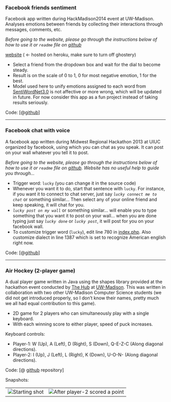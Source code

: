 ### Facebook friends sentiment

Facebook app written during HackMadison2014 event at UW-Madison. Analyses emotions between friends by collecting their interactions through messages, comments, etc.

*Before going to the website, please go through the instructions below of how to use it or `readme` file on [github](https://github.com/acrlakshman/facebook-sentiment-analysis)*

[website](https://friendsenti.herokuapp.com/) ( ← hosted on heroku, make sure to turn off ghostery)

* Select a friend from the dropdown box and wait for the dial to become steady.
* Result is on the scale of 0 to 1, 0 for most negative emotion, 1 for the best.
* Model used here to unify emotions assigned to each word from [SentiWordNet3.0](http://sentiwordnet.isti.cnr.it/) is not affective or more wrong, which will be updated in future. For now consider this app as a fun project instead of taking results seriously.

Code: [@[github](https://github.com/acrlakshman/facebook-sentiment-analysis)]

-------------------------------

### Facebook chat with voice

A facebook app written during Midwest Regional Hackathon 2013 at UIUC organized by facebook, using which you can chat as you speak. It can post on your wall whatever you tell it to post.

*Before going to the website, please go through the instructions below of how to use it or `readme` file on [github](https://github.com/acrlakshman/facebook-speech2text-chat). Website has no useful help to guide you through…*

* Trigger word: `lucky` (you can change it in the source code)
* Whenever you want it to do, start that sentence with `lucky`. For instance, if you want it to connect to chat server, just say *`lucky connect me to chat`* or something similar… Then select any of your online friend and keep speaking, it will chat for you.
* *`lucky post on my wall`* or something similar… will enable you to type something that you want it to post on your wall… when you are done typing just say *`lucky done`* or *`lucky post`*, it will post for you on your facebook wall.
* To customize trigger word (`lucky`), edit line 780 in [index.php](https://github.com/acrlakshman/facebook-speech2text-chat/blob/master/index.php#L780). Also customize dialect in line 1387 which is set to recognize American english right now.

Code: [@[github](https://github.com/acrlakshman/facebook-speech2text-chat)]

-------------------------------

### Air Hockey (2-player game)

A dual player game written in Java using the shapes library provided at the hackathon event conducted by [The Hub](https://thehubclub.wordpress.com/) at [UW-Madison](https://wisc.edu). This was written in collaboration with two other UW-Madison Computer Science students (we did not get introduced properly, so I don’t know their names, pretty much we all had equal contribution to this game).

* 2D game for 2 players who can simultaneously play with a single keyboard.
* With each winning score to either player, speed of puck increases.

Keyboard controls:

* Player-1: W (Up), A (Left), D (Right), S (Down), Q-E-Z-C (Along diagonal directions).
* Player-2: I (Up), J (Left), L (Right), K (Down), U-O-N-<dot> (Along diagonal directions).

Code: [@ [github](https://github.com/acrlakshman/Air-Hockey-in-Java) repository]

Snapshots:

| | |
|-|-|
|![Starting shot](initial-apps/air-hockey-1.png)|![After player-2 scored a point](initial-apps/air-hockey-2.png)|